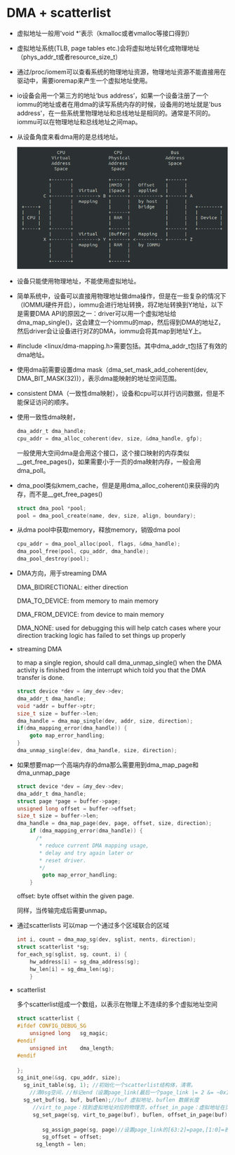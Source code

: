 # DMA + scatterlist

- 虚拟地址一般用'void *'表示（kmalloc或者vmalloc等接口得到）

- 虚拟地址系统(TLB, page tables etc.)会将虚拟地址转化成物理地址（phys_addr_t或者resource_size_t）

- 通过/proc/iomem可以查看系统的物理地址资源，物理地址资源不能直接用在驱动中，需要ioremap来产生一个虚拟地址使用。

- io设备会用一个第三方的地址‘bus address’，如果一个设备注册了一个iommu的地址或者在用dma的读写系统内存的时候，设备用的地址就是'bus address'，在一些系统里物理地址和总线地址是相同的。通常是不同的。iommu可以在物理地址和总线地址之间map。

- 从设备角度来看dma用的是总线地址。

  ![image-20200430170224204](./attachments/image-20200430170224204.png)

- 设备只能使用物理地址，不能使用虚拟地址。

- 简单系统中，设备可以直接用物理地址做dma操作，但是在一些复杂的情况下（IOMMU硬件开启），iommu会进行地址转换，将Z地址转换到Y地址，以下是需要DMA API的原因之一：driver可以用一个虚拟地址给dma_map_single()，这会建立一个iommu的map，然后得到DMA的地址Z，然后driver会让设备进行对Z的DMA，iommu会将其map到地址Y上。

- #include <linux/dma-mapping.h>需要包括。其中dma_addr_t包括了有效的dma地址。

- 使用dma前需要设置dma mask（dma_set_mask_add_coherent(dev, DMA_BIT_MASK(32))），表示dma能映射的地址空间范围。

- consistent DMA（一致性dma映射），设备和cpu可以并行访问数据，但是不能保证访问的顺序。

- 使用一致性dma映射，

  ```c
  dma_addr_t dma_handle;
  cpu_addr = dma_alloc_coherent(dev, size, &dma_handle, gfp);
  ```

  一般使用大空间dma是会用这个接口，这个接口映射的内存类似__get_free_pages()，如果需要小于一页的dma映射内存，一般会用dma_poll。

- dma_pool类似kmem_cache，但是是用dma_alloc_coherent()来获得的内存，而不是__get_free_pages()

  ```c
  struct dma_pool *pool;
  pool = dma_pool_create(name, dev, size, align, boundary);
  ```

- 从dma pool中获取memory，释放memory，销毁dma pool

  ```c
  cpu_addr = dma_pool_alloc(pool, flags, &dma_handle);
  dma_pool_free(pool, cpu_addr, dma_handle);
  dma_pool_destroy(pool);
  ```

  

- DMA方向，用于streaming DMA

  DMA_BIDIRECTIONAL: either direction

  DMA_TO_DEVICE: from memory to main memory

  DMA_FROM_DEVICE: from device to main memory

  DMA_NONE: used for debugging this will help catch cases where your direction tracking logic has failed to set things up properly

- streaming DMA

  to map a single region, should call dma_unmap_single() when the DMA activity is finished from the interrupt which told you that the DMA transfer is done.

  ```c
  struct device *dev = &my_dev->dev;
  dma_addr_t dma_handle;
  void *addr = buffer->ptr;
  size_t size = buffer->len;
  dma_handle = dma_map_single(dev, addr, size, direction);
  if(dma_mapping_error(dma_handle)) {
      goto map_error_handling;    
  }
  dma_unmap_single(dev, dma_handle, size, direction);
  ```

- 如果想要map一个高端内存的dma那么需要用到dma_map_page和dma_unmap_page

  ```c
  struct device *dev = &my_dev->dev;          
  dma_addr_t dma_handle;          
  struct page *page = buffer->page;                                       
  unsigned long offset = buffer->offset;   
  size_t size = buffer->len;                                    
  dma_handle = dma_map_page(dev, page, offset, size, direction);     
      if (dma_mapping_error(dma_handle)) {                           
        /*               
         * reduce current DMA mapping usage,    
         * delay and try again later or         
         * reset driver.                                    
         */      
          goto map_error_handling;       
      }              
  ```

  offset: byte offset within the given page.

  同样，当传输完成后需要unmap。

- 通过scatterlists 可以map 一个通过多个区域联合的区域

  ```c
  int i, count = dma_map_sg(dev, sglist, nents, direction);    
  struct scatterlist *sg;                   
  for_each_sg(sglist, sg, count, i) {   
      hw_address[i] = sg_dma_address(sg);   
      hw_len[i] = sg_dma_len(sg);    
      }                                                                
  ```

  

- scatterlist

  多个scatterlist组成一个数组，以表示在物理上不连续的多个虚拟地址空间
  
  ```c
  struct scatterlist {
  #ifdef CONFIG_DEBUG_SG         
      unsigned long   sg_magic;
  #endif                                                                   unsigned long   page_link; //多个scatterlist链接用                     unsigned int    offset;   //数据偏移                                   unsigned int    length;  //数据长度                                   dma_addr_t  dma_address; //物理地址                                #ifdef CONFIG_NEED_SG_DMA_LENGTH          
      unsigned int    dma_length;
  #endif              
      
  };
  sg_init_one(&sg, cpu_addr, size);
    sg_init_table(sg, 1); //初始化一个scatterlist结构体，清零。
      //清0sg空间，//标记end（设置page_link(最后一个page_link |= 2 &= ~0x1)）
    sg_set_buf(sg, buf, buflen);//buf 虚拟地址，buflen 数据长度
       //virt_to_page：找到虚拟地址对应的物理页，offset_in_page：虚拟地址在页中的偏移
       sg_set_page(sg, virt_to_page(buf), buflen, offset_in_page(buf))
      
          sg_assign_page(sg, page)//设置page_link的[63:2]=page,[1:0]=表示page_link状态
          sg_offset = offset;
        sg_length = len;
  ```
  
  